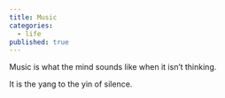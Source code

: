 ```yaml
---
title: Music
categories:
  - life
published: true
---
```


Music
is what the mind sounds like
when it isn’t thinking.

It is the yang
to the yin
of silence.
